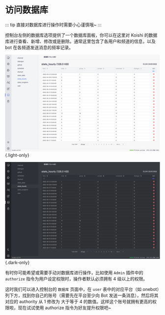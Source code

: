 # 访问数据库

::: tip
直接对数据库进行操作时需要小心谨慎哦~
:::

控制台左侧的数据库选项提供了一个数据库面板，你可以在这里对 Koishi 的数据库进行查看、新增、修改或是删除。通常这里包含了各用户和频道的信息，以及 bot 在各频道发送消息的频率记录。

![database](/manual/console/database.light.webp) {.light-only}

![database](/manual/console/database.dark.webp) {.dark-only}

有时你可能希望或需要手动对数据库进行操作，比如使用 `Admin` 插件中的 `authorize` 指令为用户设定权限时，操作者默认必须拥有 4 级以上的权限。

这时我们可以进入控制台的 `数据库` 页面中，在 `user` 表中的对应平台（如 onebot）列下方，找到你自己的账号（需要先在平台至少向 Bot 发送一条消息），然后将其对应的 authority 从 1 修改为 大于等于 4 的数值。这样这个账号就拥有更高的权限啦，现在试试使用 authorize 指令为好友提升权限吧~
